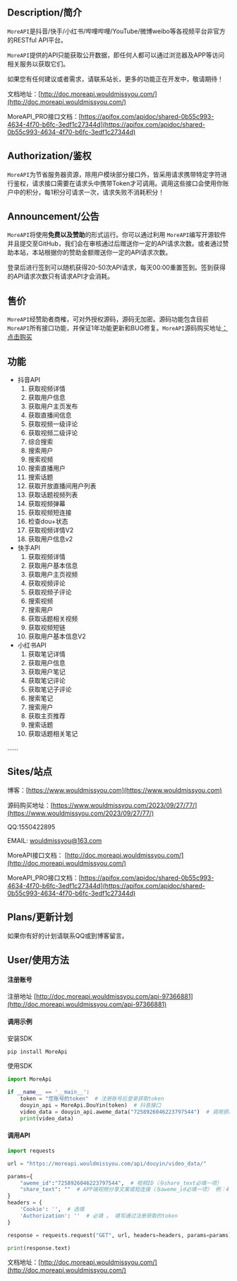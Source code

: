 ## Description/简介

`MoreAPI`是抖音/快手/小红书/哔哩哔哩/YouTube/微博weibo等各视频平台非官方的RESTful API平台。

`MoreAPI`提供的API只能获取公开数据，即任何人都可以通过浏览器及APP等访问相关服务以获取它们。

如果您有任何建议或者需求，请联系站长，更多的功能正在开发中，敬请期待！

文档地址：[http://doc.moreapi.wouldmissyou.com/](http://doc.moreapi.wouldmissyou.com/)

MoreAPI_PRO接口文档：[https://apifox.com/apidoc/shared-0b55c993-4634-4f70-b6fc-3edf1c27344d](https://apifox.com/apidoc/shared-0b55c993-4634-4f70-b6fc-3edf1c27344d)

## Authorization/鉴权

`MoreAPI`为节省服务器资源，除用户模块部分接口外，皆采用请求携带特定字符进行鉴权，请求接口需要在请求头中携带Token才可调用。调用这些接口会使用你账户中的积分，每1积分可请求一次，请求失败不消耗积分！

## Announcement/公告

`MoreAPI`将使用**免费以及赞助**的形式运行。你可以通过利用 `MoreAPI`编写开源软件并且提交至GitHub，我们会在审核通过后赠送你一定的API请求次数。或者通过赞助本站，本站根据你的赞助金额赠送你一定的API请求次数。

登录后进行签到可以随机获得20-50次API请求，每天00:00重置签到。签到获得的API请求次数只有请求API才会消耗。

## 售价
`MoreAPI`经赞助者商榷，可对外授权源码，源码无加密。源码功能包含目前`MoreAPI`所有接口功能，并保证1年功能更新和BUG修复。`MoreAPI`源码购买地址[：点击购买](https://www.wouldmissyou.com/2023/09/27/77/)

## 功能
- 抖音API
  1. 获取视频详情
  2. 获取用户信息
  3. 获取用户主页发布
  4. 获取直播间信息
  5. 获取视频一级评论
  6. 获取视频二级评论
  7. 综合搜索
  8. 搜索用户
  9. 搜索视频
  10. 搜索直播用户
  11. 搜索话题
  12. 获取开放直播间用户列表
  13. 获取话题视频列表
  14. 获取视频弹幕
  15. 获取视频短连接
  16. 检查dou+状态
  17. 获取视频详情V2
  18. 获取用户信息v2
- 快手API
  1. 获取视频详情
  2. 获取用户基本信息
  3. 获取用户主页视频
  4. 获取视频评论
  5. 获取视频子评论
  6. 搜索视频
  7. 搜索用户
  8. 获取话题相关视频
  9. 获取视频短链
  10. 获取用户基本信息V2
- 小红书API
  1. 获取笔记详情
  2. 获取用户信息
  3. 获取用户笔记
  4. 获取笔记评论
  5. 获取笔记子评论
  6. 搜索笔记
  7. 搜索用户
  8. 获取主页推荐
  9. 搜索话题
  10. 获取话题相关笔记

......


## Sites/站点

博客：[https://www.wouldmissyou.com](https://www.wouldmissyou.com)

源码购买地址：[https://www.wouldmissyou.com/2023/09/27/77/](https://www.wouldmissyou.com/2023/09/27/77/)

QQ:1550422895

EMAIL: wouldmissyou@163.com

MoreAPI接口文档： [http://doc.moreapi.wouldmissyou.com/](http://doc.moreapi.wouldmissyou.com/)

MoreAPI_PRO接口文档：[https://apifox.com/apidoc/shared-0b55c993-4634-4f70-b6fc-3edf1c27344d](https://apifox.com/apidoc/shared-0b55c993-4634-4f70-b6fc-3edf1c27344d)

## Plans/更新计划

如果你有好的计划请联系QQ或到博客留言。


## User/使用方法

#### 注册账号

注册地址  [http://doc.moreapi.wouldmissyou.com/api-97366881](http://doc.moreapi.wouldmissyou.com/api-97366881)

#### 调用示例

安装SDK
```shell
pip install MoreApi
```
使用SDK
```python
import MoreApi

if __name__ == '__main__':
    token = "您账号的token"  # 注册账号后登录获取token
    douyin_api = MoreApi.DouYin(token)  # 抖音接口
    video_data = douyin_api.aweme_data("7258926046223797544")  # 调用获取抖音单一视频信息API
    print(video_data)
```

#### 调用API

```python
import requests

url = "https://moreapi.wouldmissyou.com/api/douyin/video_data/"

params={
    "aweme_id":"7258926046223797544",  # 视频ID（与share_text必填一项）
    "share_text": ""  # APP端视频分享文案或短连接（与aweme_id必填一项） 例：4.38 KJi:/ U@y.TY 01/11 生活可以忙碌疲惫，但心态要简单快乐！ https://v.douyin.com/iRJwHFGy/ 复制此链接，打开Dou音搜索，直接观看视频！
}
headers = {
    'Cookie': '',  # 选填
    'Authorization': ''  # 必填 。 填写通过注册获取的token
}

response = requests.request("GET", url, headers=headers, params=params)

print(response.text)

```

文档地址：[http://doc.moreapi.wouldmissyou.com/](http://doc.moreapi.wouldmissyou.com/)